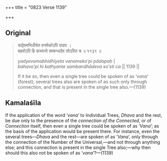+++
title = "0823 Verse 1139"

+++
## Original 
>
> यद्येवमभिधीयेत वनमेकोऽपि पादपः ।  
> बहवोऽपि हि कथ्यन्ते सम्बन्धादेव सोऽस्ति च ॥ ११३९ ॥ 
>
> *yadyevamabhidhīyeta vanameko'pi pādapaḥ* \|  
> *bahavo'pi hi kathyante sambandhādeva so'sti ca* \|\| 1139 \|\| 
>
> If it be so, then even a single tree could be spoken of as ‘*vana*’ (forest); several trees also are spoken of as such only through connection, and that is present in the single tree also.—(1139)



## Kamalaśīla

If the application of the word ‘*vana*’ to Individual Trees, *Dhava* and the rest, be due only to the presence of the *connection of the Connected*, or of *Connection* itself, then even a single tree could be spoken of as ‘*Vana*’; as the basis of the application would be present there. For instance, even the several trees—*Dhava* and the rest—are spoken of as ‘*Vana*’, only through the connection of the Number of the Universal,—and not through anything else; and this connection is present in the single Tree also;—why then should this also not be spoken of as ‘*vana*’?—(1139)



